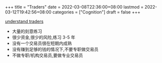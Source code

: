 +++
title = "Traders"
date = 2022-03-08T22:36:00+08:00
lastmod = 2022-03-12T19:42:56+08:00
categories = ["Cognition"]
draft = false
+++

[understand traders](https://www.zhihu.com/zvideo/1438272313217708032?playTime=603.4)

-   大量的刻意练习
-   很少资金,很少的风险,练习 3-5 年
-   没有一个交易员很在短期内成熟
-   没有赚到足够的钱的情况下,不要专职做交易员
-   不做专职/机构交易员,要做专业交易员
